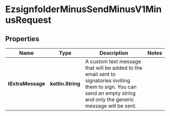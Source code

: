 
# EzsignfolderMinusSendMinusV1MinusRequest

## Properties
Name | Type | Description | Notes
------------ | ------------- | ------------- | -------------
**tExtraMessage** | **kotlin.String** | A custom text message that will be added to the email sent to signatories inviting them to sign.  You can send an empty string and only the generic message will be sent. | 



